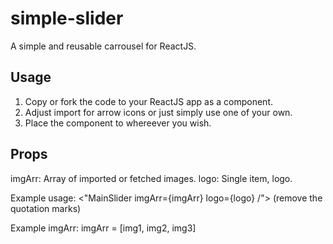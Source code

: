 # simple-slider
A simple and reusable carrousel for ReactJS.

## Usage

1. Copy or fork the code to your ReactJS app as a component. 
2. Adjust import for arrow icons or just simply use one of your own. 
3. Place the component to whereever you wish. 


## Props
imgArr: Array of imported or fetched images.
logo: Single item, logo. 

Example usage: <"MainSlider imgArr={imgArr} logo={logo} /"> (remove the quotation marks)

Example imgArr: imgArr = [img1, img2, img3]



